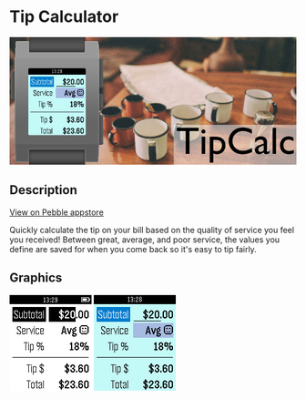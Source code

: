 
# Tip Calculator

![Banner](./graphics/banner_basalt.png)

Description
-----------

[View on Pebble appstore](http://apps.getpebble.com/en_US/application/55ca3971688a90d0850000a9)

Quickly calculate the tip on your bill based on the quality of service you feel you received! Between great, average, and poor service, the values you define are saved for when you come back so it's easy to tip fairly.

Graphics
--------

![Aplite screenshot](./graphics/pebble_screenshot_aplite.png)
![Basalt screenshot](./graphics/pebble_screenshot_basalt.png)
